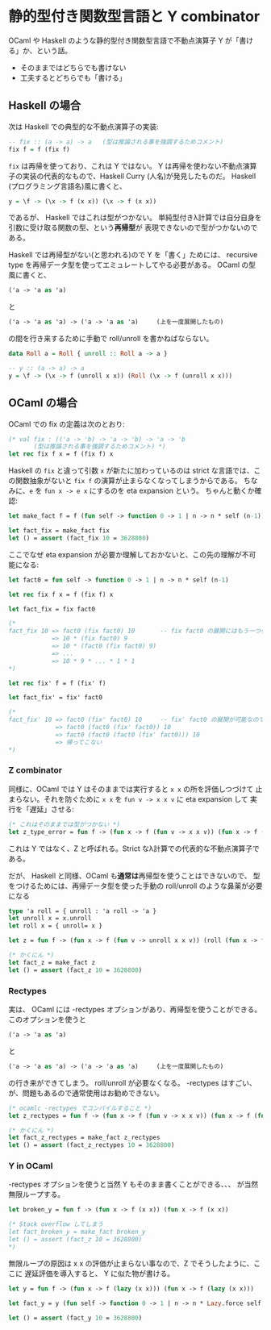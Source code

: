 静的型付き関数型言語と Y combinator 
===========================================

OCaml や Haskell のような静的型付き関数型言語で不動点演算子 Y が「書ける」か、という話。

* そのままではどちらでも書けない
* 工夫するとどちらでも「書ける」

Haskell の場合
-----------------

次は Haskell での典型的な不動点演算子の実装:

```haskell
-- fix :: (a -> a) -> a   (型は推論される事を強調するためコメント)
fix f = f (fix f)
```

`fix` は再帰を使っており、これは Y ではない。
Y は再帰を使わない不動点演算子の実装の代表的なもので、Haskell Curry (人名)が発見したものだ。
Haskell (プログラミング言語名)風に書くと、

```haskell
y = \f -> (\x -> f (x x)) (\x -> f (x x))
```

であるが、 Haskell ではこれは型がつかない。
単純型付きλ計算では自分自身を引数に受け取る関数の型、という**再帰型**が
表現できないので型がつかないのである。

Haskell では再帰型がない(と思われる)ので
Y を「書く」ためには、 recursive type を再帰データ型を使ってエミュレートしてやる必要がある。
OCaml の型風に書くと、

```ocaml
('a -> 'a as 'a)
```

と

```ocaml
('a -> 'a as 'a) -> ('a -> 'a as 'a)     (上を一度展開したもの)
```

の間を行き来するために手動で roll/unroll を書かねばならない。

```haskell
data Roll a = Roll { unroll :: Roll a -> a }

-- y :: (a -> a) -> a
y = \f -> (\x -> f (unroll x x)) (Roll (\x -> f (unroll x x)))
```

OCaml の場合
-----------------

OCaml での fix の定義は次のとおり:

```ocaml
(* val fix : (('a -> 'b) -> 'a -> 'b) -> 'a -> 'b
       (型は推論される事を強調するためコメント) *)
let rec fix f x = f (fix f) x
```

Haskell の `fix` と違って引数 `x` が新たに加わっているのは
strict な言語では、この関数抽象がないと `fix f` の演算が止まらなくなってしまうからである。
ちなみに、`e` を `fun x -> e x` にするのを eta expansion という。
ちゃんと動くか確認:

```ocaml
let make_fact f = f (fun self -> function 0 -> 1 | n -> n * self (n-1))

let fact_fix = make_fact fix
let () = assert (fact_fix 10 = 3628800)
```

ここでなぜ eta expansion が必要か理解しておかないと、この先の理解が不可能になる:

```ocaml
let fact0 = fun self -> function 0 -> 1 | n -> n * self (n-1)

let rec fix f x = f (fix f) x

let fact_fix = fix fact0

(*
fact_fix 10 => fact0 (fix fact0) 10       -- fix fact0 の展開にはもう一つ引数が必要
            => 10 * (fix fact0) 9
            => 10 * (fact0 (fix fact0) 9)
            => ...
            => 10 * 9 * ... * 1 * 1
*)

let rec fix' f = f (fix' f)

let fact_fix' = fix' fact0

(*
fact_fix' 10 => fact0 (fix' fact0) 10     -- fix' fact0 の展開が可能なのでしてしまう
             => fact0 (fact0 (fix' fact0)) 10
             => fact0 (fact0 (fact0 (fix' fact0))) 10
             => 帰ってこない
*)
```

### Z combinator

同様に、OCaml では Y はそのままでは実行すると `x x` の所を評価しつづけて
止まらない。それを防ぐために `x x` を `fun v -> x x v` に eta expansion して
実行を「遅延」させる:

```ocaml
(* これはそのままでは型がつかない *)
let z_type_error = fun f -> (fun x -> f (fun v -> x x v)) (fun x -> f (fun v -> x x v))
```

これは Y ではなく、Z と呼ばれる。Strict なλ計算での代表的な不動点演算子である。

だが、 Haskell と同様、OCaml も**通常は**再帰型を使うことはできないので、
型をつけるためには、再帰データ型を使った手動の roll/unroll のような鼻薬が必要になる

```ocaml
type 'a roll = { unroll : 'a roll -> 'a }
let unroll x = x.unroll
let roll x = { unroll= x }

let z = fun f -> (fun x -> f (fun v -> unroll x x v)) (roll (fun x -> f (fun v -> unroll x x v)))

(* かくにん *)
let fact_z = make_fact z
let () = assert (fact_z 10 = 3628800)
```

### Rectypes

実は、 OCaml には -rectypes オプションがあり、再帰型を使うことができる。
このオプションを使うと

```ocaml
('a -> 'a as 'a)
```
と
```ocaml
('a -> 'a as 'a) -> ('a -> 'a as 'a)     (上を一度展開したもの)
```
の行き来ができてしまう。
roll/unroll が必要なくなる。
-rectypes はすごい、が、問題もあるので通常使用はお勧めできない。

```ocaml
(* ocamlc -rectypes でコンパイルすること *)
let z_rectypes = fun f -> (fun x -> f (fun v -> x x v)) (fun x -> f (fun v -> x x v))

(* かくにん *)
let fact_z_rectypes = make_fact z_rectypes
let () = assert (fact_z_rectypes 10 = 3628800)
```

### Y in OCaml

-rectypes オプションを使うと当然 Y もそのまま書くことができる、、、
が当然無限ループする。

```ocaml
let broken_y = fun f -> (fun x -> f (x x)) (fun x -> f (x x))

(* Stack overflow してしまう
let fact_broken_y = make_fact broken_y
let () = assert (fact_z 10 = 3628800)
*)
```

無限ループの原因は x x の評価が止まらない事なので、Z でそうしたように、ここに
遅延評価を導入すると、 Y に似た物が書ける。

```ocaml
let y = fun f -> (fun x -> f (lazy (x x))) (fun x -> f (lazy (x x)))

let fact_y = y (fun self -> function 0 -> 1 | n -> n * Lazy.force self (n-1))

let () = assert (fact_y 10 = 3628800)
```
